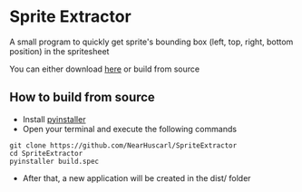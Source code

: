 # Sprite Extractor

A small program to quickly get sprite's bounding box (left, top, right, bottom position) in the spritesheet

You can either download [here]() or build from source

## How to build from source

* Install [pyinstaller](https://www.pyinstaller.org/)
* Open your terminal and execute the following commands
```
git clone https://github.com/NearHuscarl/SpriteExtractor
cd SpriteExtractor
pyinstaller build.spec
```
* After that, a new application will be created in the dist/ folder